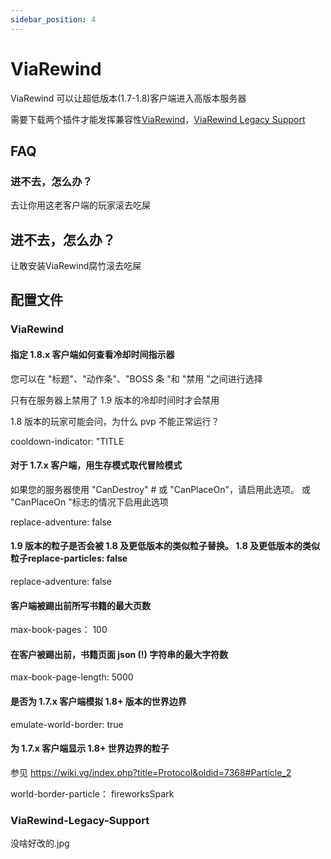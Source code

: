```yaml
---
sidebar_position: 4
---
```


# ViaRewind

ViaRewind 可以让超低版本(1.7-1.8)客户端进入高版本服务器

需要下载两个插件才能发挥兼容性[ViaRewind](https://ci.viaversion.com/view/ViaRewind/job/ViaRewind)，[ViaRewind Legacy Support](https://ci.viaversion.com/view/ViaRewind/job/ViaRewind%20Legacy%20Support/)

## FAQ

### 进不去，怎么办？

去让你用这老客户端的玩家滚去吃屎

## 进不去，怎么办？

让敢安装ViaRewind腐竹滚去吃屎

## 配置文件

### ViaRewind

#### 指定 1.8.x 客户端如何查看冷却时间指示器

您可以在 "标题"、"动作条"、"BOSS 条 "和 "禁用 "之间进行选择
 
只有在服务器上禁用了 1.9 版本的冷却时间时才会禁用
 
1.8 版本的玩家可能会问，为什么 pvp 不能正常运行？
 
cooldown-indicator: "TITLE

#### 对于 1.7.x 客户端，用生存模式取代冒险模式

如果您的服务器使用 "CanDestroy" # 或 "CanPlaceOn"，请启用此选项。
或 "CanPlaceOn "标志的情况下启用此选项

replace-adventure: false

#### 1.9 版本的粒子是否会被 1.8 及更低版本的类似粒子替换。 1.8 及更低版本的类似粒子replace-particles: false

replace-adventure: false

#### 客户端被踢出前所写书籍的最大页数

max-book-pages： 100


#### 在客户被踢出前，书籍页面 json (!) 字符串的最大字符数

max-book-page-length: 5000

#### 是否为 1.7.x 客户端模拟 1.8+ 版本的世界边界

emulate-world-border: true

####  为 1.7.x 客户端显示 1.8+ 世界边界的粒子

参见 https://wiki.vg/index.php?title=Protocol&oldid=7368#Particle_2

world-border-particle： fireworksSpark

### ViaRewind-Legacy-Support  

没啥好改的.jpg
